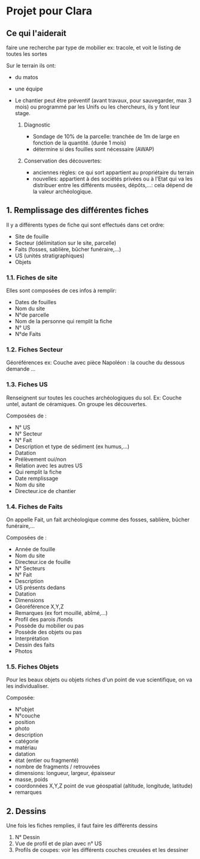 # Projet pour Clara

## Ce qui l'aiderait
faire une recherche par type de mobilier ex: tracole, et voit le listing de toutes les sortes

Sur le terrain ils ont:
- du matos
- une équipe
- Le chantier peut être préventif (avant travaux, pour sauvegarder, max 3 mois) ou programmé par les Unifs ou les chercheurs, ils y font leur stage.

  1. Diagnostic
      - Sondage de 10% de la parcelle: tranchée de 1m de large en fonction de la quantité. (durée 1 mois)
      - détermine si des fouilles sont nécessaire (AWAP)
        
  2. Conservation des découvertes:
     - anciennes règles: ce qui sort appartient au propriétaire du terrain
     - nouvelles: appartient à des sociétés privées ou à l'Etat qui va les distribuer entre les différents musées, dépôts,...: cela dépend de la valeur archéologique.
       
       
## 1. Remplissage des différentes fiches

Il y a différents types de fiche qui sont effectués dans cet ordre:
- Site de fouille
- Secteur (délimitation sur le site, parcelle)
- Faits (fosses, sablière, bûcher funéraire,...)
- US (unités stratigraphiques)
- Objets

### 1.1. Fiches de site

Elles sont composées de ces infos à remplir:
- Dates de fouilles
- Nom du site
- N°de parcelle
- Nom de la personne qui remplit la fiche
- N° US
- N°de Faits

### 1.2. Fiches Secteur

Géoréférences
ex: Couche avec pièce Napoléon : la couche du dessous demande ...

### 1.3. Fiches US

Renseignent sur toutes les couches archéologiques du sol. Ex: Couche untel, autant de céramiques. On groupe les découvertes.

Composées de :
- N° US
- N° Secteur
- N° Fait
- Description et type de sédiment (ex humus,...)
- Datation
- Prélèvement oui/non
- Relation avec les autres US
- Qui remplit la fiche
- Date remplissage
- Nom du site
- Directeur.ice de chantier

### 1.4. Fiches de Faits

On appelle Fait, un fait archéologique comme des fosses, sablière, bûcher funéraire,...

Composées de :
- Année de fouille
- Nom du site
- Directeur.ice de fouille
- N° Secteurs
- N° Fait
- Description
- US présents dedans
- Datation
- Dimensions
- Géoréférence X,Y,Z
- Remarques (ex fort mouillé, abîmé,...)
- Profil des parois /fonds
- Possède du mobilier ou pas
- Possède des objets ou pas
- Interprétation
- Dessin des faits
- Photos

### 1.5. Fiches Objets
Pour les beaux objets ou objets riches d'un point de vue scientifique, on va les individualiser.

Composée:
- N°objet
- N°couche
- position
- photo
- description
- catégorie
- matériau
- datation
- état (entier ou fragmenté)
- nombre de fragments / retrouvées
- dimensions: longueur, largeur, épaisseur
- masse, poids
- coordonnées X,Y,Z point de vue géospatial (altitude, longitude, latitude)
- remarques

## 2. Dessins

Une fois les fiches remplies, il faut faire les différents dessins
1. N° Dessin
2. Vue de profil et de plan avec n° US
3. Profils de coupes: voir les différents couches creusées et les dessiner
